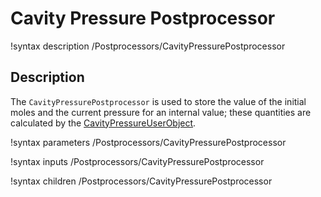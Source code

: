 # Cavity Pressure Postprocessor

!syntax description /Postprocessors/CavityPressurePostprocessor

## Description

The `CavityPressurePostprocessor` is used to store the value of the initial moles and the current pressure for an internal value; these quantities are calculated by the [CavityPressureUserObject](/UserObjects/tensor_mechanics/CavityPressureUserObject.md).

!syntax parameters /Postprocessors/CavityPressurePostprocessor

!syntax inputs /Postprocessors/CavityPressurePostprocessor

!syntax children /Postprocessors/CavityPressurePostprocessor
